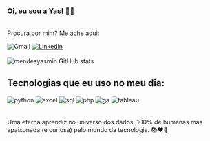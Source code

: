 ### Oi, eu sou a Yas! 🙋‍♀️
<br> 
Procura por mim? Me ache aqui:


![Gmail](https://img.shields.io/badge/Gmail-D14836?style=for-the-badge&logo=gmail&logoColor=white)
[![Linkedin](https://img.shields.io/badge/LinkedIn-0077B5?style=for-the-badge&logo=linkedin&logoColor=white)](https://www.linkedin.com/in/mendes-yasmin/)
<br> <br> 
![mendesyasmin GitHub stats](https://github-readme-stats.vercel.app/api?username=mendesyasmin&show_icons=true&theme=synthwave&count_private=true)
<br>
## Tecnologias que eu uso no meu dia: 
<div style="display: inline_block">
  <img align="center" alt="python" src="https://img.shields.io/badge/Python-3776AB?style=for-the-badge&logo=python&logoColor=white" />
  <img align="center" alt="excel" src="https://img.shields.io/badge/Microsoft_Excel-217346?style=for-the-badge&logo=microsoft-excel&logoColor=white" />
  <img align="center" alt="sql" src="https://img.shields.io/badge/MySQL-005C84?style=for-the-badge&logo=mysql&logoColor=white" />
  <img align="center" alt="php" src="https://img.shields.io/badge/PHP-777BB4?style=for-the-badge&logo=php&logoColor=white" />
  <img align="center" alt="ga" src="https://img.shields.io/badge/Google%20Analytics-E37400?style=for-the-badge&logo=google%20analytics&logoColor=white" />
  <img align="center" alt="tableau" src="https://img.shields.io/badge/Tableau-E97627?style=for-the-badge&logo=Tableau&logoColor=white" />

</div><br/>
<br> 
Uma eterna aprendiz no universo dos dados, 100% de humanas mas apaixonada (e curiosa) pelo mundo da tecnologia. 📚❤️‍🔥
